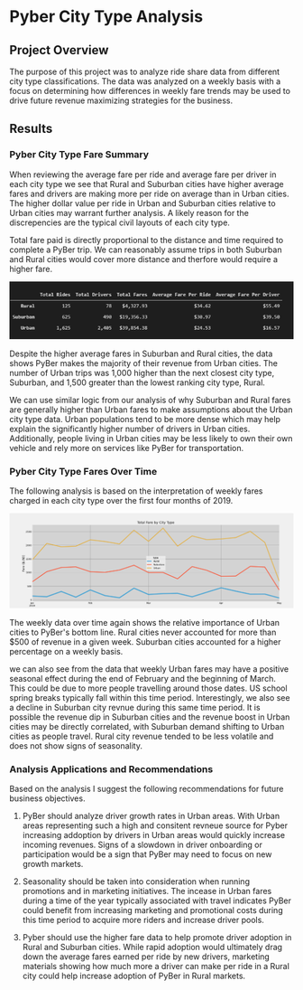 # Pyber City Type Analysis
## Project Overview
The purpose of this project was to analyze ride share data from different city type classifications. The data was analyzed on a weekly basis with a focus on determining how differences in weekly fare trends may be used to drive future revenue maximizing strategies for the business. 

## Results 
### Pyber City Type Fare Summary
When reviewing the average fare per ride and average fare per driver in each city type we see that Rural and Suburban cities have higher average fares and drivers are making more per ride on average than in Urban cities. The higher dollar value per ride in Urban and Suburban cities relative to Urban cities may warrant further analysis. A likely reason for the discrepencies are the typical civil layouts of each city type. 

Total fare paid is directly proportional to the distance and time required to complete a PyBer trip. We can reasonably assume trips in both Suburban and Rural cities would cover more distance and therfore would require a higher fare.

!["Pyber City Type Summary Data"](analysis/pyber_city_type_summary.png)

Despite the higher average fares in Suburban and Rural cities, the data shows PyBer makes the majority of their revenue from Urban cities. The number of Urban trips was 1,000 higher than the next closest city type, Suburban, and 1,500 greater than the lowest ranking city type, Rural. 

We can use similar logic from our analysis of why Suburban and Rural fares are generally higher than Urban fares to make assumptions about the Urban city type data. Urban populations tend to be more dense which may help explain the significantly higher number of drivers in Urban cities. Additionally, people living in Urban cities may be less likely to own their own vehicle and rely more on services like PyBer for transportation. 

### Pyber City Type Fares Over Time
The following analysis is based on the interpretation of weekly fares charged in each city type over the first four months of 2019. 

!["Pyber Weekly Fares by City Type"](analysis/Pyber_fare_summary.png)

The weekly data over time again shows the relative importance of Urban cities to PyBer's bottom line. Rural cities never accounted for more than $500 of revenue in a given week. Suburban cities accounted for a higher percentage on a weekly basis. 

we can also see from the data that weekly Urban fares may have a positive seasonal effect during the end of February and the beginning of March. This could be due to more people travelling around those dates. US school spring breaks typically fall within this time period. Interestingly, we also see a decline in Suburban city revnue during this same time period. It is possible the revenue dip in Suburban cities and the revenue boost in Urban cities may be directly correlated, with Suburban demand shifting to Urban cities as people travel. Rural city revenue tended to be less volatile and does not show signs of seasonality. 
  
### Analysis Applications and Recommendations
Based on the analysis I suggest the following recommendations for future business objectives. 

1) PyBer should analyze driver growth rates in Urban areas. With Urban areas representing such a high and consitent revneue source for Pyber increasing addoption by drivers in Urban areas would quickly increase incoming revenues. Signs of a slowdown in driver onboarding or participation would be a sign that PyBer may need to focus on new growth markets. 

2) Seasonality should be taken into consideration when running promotions and in marketing initiatives. The incease in Urban fares during a time of the year typically associated with travel indicates PyBer could benefit from increasing marketing and promotional costs during this time period to acquire more riders and increase driver pools. 

3) Pyber should use the higher fare data to help promote driver adoption in Rural and Suburban cities. While rapid adoption would ultimately drag down the average fares earned per ride by new drivers, marketing materials showing how much more a driver can make per ride in a Rural city could help increase adoption of PyBer in Rural markets. 
